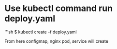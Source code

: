 # Use kubectl command run deploy.yaml
'''sh
$ kubectl create -f deploy.yaml

From here configmap, nginx pod, service will create